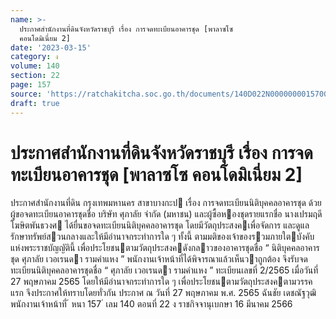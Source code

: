 ```yaml
---
name: >-
  ประกาศสำนักงานที่ดินจังหวัดราชบุรี เรื่อง การจดทะเบียนอาคารชุด [พาลาซโซ
  คอนโดมิเนี่ยม 2]
date: '2023-03-15'
category: ง
volume: 140
section: 22
page: 157
source: 'https://ratchakitcha.soc.go.th/documents/140D022N0000000015700.pdf'
draft: true
---
```


# ประกาศสำนักงานที่ดินจังหวัดราชบุรี เรื่อง การจดทะเบียนอาคารชุด [พาลาซโซ คอนโดมิเนี่ยม 2]

ประกาศสํานักงานที่ดิน กรุงเทพมหานคร สาขาบางกะป เรื่อง การจดทะเบียนนิติบุคคลอาคารชุด ด้วย ผู้ขอจดทะเบียนอาคารชุดชื่อ บริษัท ศุภาลัย จํากัด (มหาชน) และผู้ซื้อหองชุดรายแรกชื่อ นางเปรมฤดี โฆษิตพันธวงศ ได้ยื่นขอจดทะเบียนนิติบุคคลอาคารชุด โดยมีวัตถุประสงคเพื่อจัดการ และดูแลรักษาทรัพย์สวนกลางและให้มีอํานาจกระทําการใด ๆ ทั้งนี้ ตามมติของเจ้าของรวมภายใตบังคับ แห่งพระราชบัญญัตินี้ เพื่อประโยชนตามวัตถุประสงคดังกลาวของอาคารชุดชื่อ “ นิติบุคคลอาคารชุด ศุภาลัย เวอเรนดา รามคําแหง ” พนักงานเจ้าหน้าที่ได้พิจารณาแล้วเห็นวาถูกต้อง จึงรับจดทะเบียนนิติบุคคลอาคารชุดชื่อ “ ศุภาลัย เวอเรนดา รามคําแหง ” ทะเบียนเลขที่ 2/2565 เมื่อวันที่ 27 พฤษภาคม 2565 โดยให้มีอํานาจกระทําการใด ๆ เพื่อประโยชนตามวัตถุประสงคตามวรรคแรก จึงประกาศให้ทราบโดยทั่วกัน ประกาศ ณ วันที่ 27 พฤษภาคม พ.ศ. 2565 ฉันชัย เดชณัฐวุฒิ พนักงานเจ้าหน้าที่ ้ หนา 157 ่ เลม 140 ตอนที่ 22 ง ราชกิจจานุเบกษา 16 มีนาคม 2566
